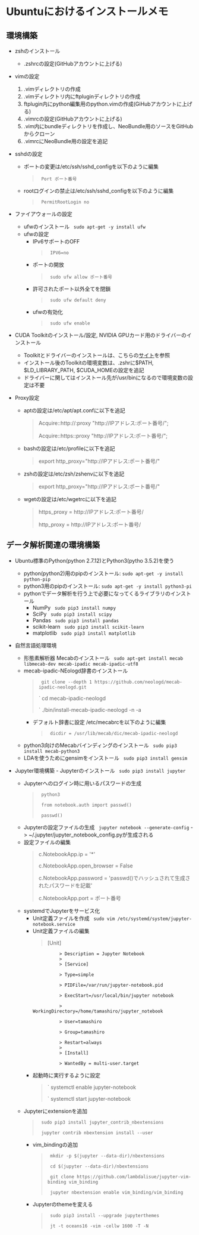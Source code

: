 Ubuntuにおけるインストールメモ
==============================

## 環境構築

- zshのインストール
	- .zshrcの設定(GitHubアカウントに上げる)

- vimの設定
	1. .vimディレクトリの作成
	2. .vimディレクトリ内にftpluginディレクトリの作成
	3. ftplugin内にpython編集用のpython.vimの作成(GiHubアカウントに上げる)
	4. .vimrcの設定(GitHubアカウントに上げる)
	5. .vim内にbundleディレクトリを作成し、NeoBundle用のソースをGitHubからクローン
	6. .vimrcにNeoBundle用の設定を追記

- sshdの設定
	- ポートの変更は/etc/ssh/sshd_configを以下のように編集
		> ` Port ポート番号`
	- rootログインの禁止は/etc/ssh/sshd_configを以下のように編集
		> ` PermitRootLogin no`

- ファイアウォールの設定
	- ufwのインストール ` sudo apt-get -y install ufw`
	- ufwの設定
		- IPv6サポートのOFF
			> ` IPV6=no`
		- ポートの開放
			> ` sudo ufw allow ポート番号`
			>
		- 許可されたポート以外全てを閉鎖
			> ` sudo ufw default deny`
		- ufwの有効化
			> ` sudo ufw enable`

- CUDA Toolkitのインストール/設定, NVIDIA GPUカード用のドライバーのインストール
	- Toolkitとドライバーのインストールは、こちらの[サイト](https://help.sakura.ad.jp/hc/ja/articles/115000122721-CUDA-Toolkit-GPU%E3%82%AB%E3%83%BC%E3%83%89%E3%83%89%E3%83%A9%E3%82%A4%E3%83%90%E3%83%BC%E5%B0%8E%E5%85%A5%E6%89%8B%E9%A0%86)を参照
	- インストール後のToolkitの環境変数は、.zshrに$PATH, $LD_LIBRARY_PATH, $CUDA_HOMEの設定を追記
	- ドライバーに関してはインストール先が/usr/binになるので環境変数の設定は不要

- Proxy設定
	- aptの設定は/etc/apt/apt.confに以下を追記
		> Acquire::http://:proxy "http://IPアドレス:ポート番号/";
		> 
		> Acquire::https::proxy "http://IPアドレス:ポート番号/";
	- bashの設定は/etc/profileに以下を追記
		> export http_proxy="http://IPアドレス:ポート番号/"
	- zshの設定は/etc/zsh/zshenvに以下を追記
		> export http_proxy="http://IPアドレス:ポート番号/"
	- wgetの設定は/etc/wgetrcに以下を追記
		> https_proxy = http://IPアドレス:ポート番号/
		>
		> http_proxy = http://IPアドレス:ポート番号/

## データ解析関連の環境構築

- Ubuntu標準のPython(python 2.7.12)とPython3(pytho 3.5.2)を使う
	- python(python2)用のpipのインストール: `sudo apt-get -y install python-pip`
	- python3用のpipのインストール: `sudo apt-get -y install python3-pi`
	- pythonでデータ解析を行う上で必要になってくるライブラリのインストール
		- NumPy ` sudo pip3 install numpy`
		- SciPy ` sudo pip3 install scipy`
		- Pandas ` sudo pip3 install pandas`
		- scikit-learn ` sudo pip3 install scikit-learn`
		- matplotlib ` sudo pip3 install matplotlib`

- 自然言語処理環境
	- 形態素解析器 Mecabのインストール ` sudo apt-get install mecab libmecab-dev mecab-ipadic mecab-ipadic-utf8`
	- mecab-ipadic-NEologd辞書のインストール
		> ` git clone --depth 1 https://github.com/neologd/mecab-ipadic-neologd.git`
		>
		> ` cd mecab-ipadic-neologd
		>
		> ` ./bin/install-mecab-ipadic-neologd -n -a
		- デフォルト辞書に設定 /etc/mecabrcを以下のように編集
			> ` dicdir = /usr/lib/mecab/dic/mecab-ipadic-neologd`
	- python3向けのMecabバインディングのインストール ` sudo pip3 install mecab-python3`
	- LDAを使うためにgensimをインストール ` sudo pip3 install gensim`

- Jupyter環境構築
    	- Jupyterのインストール ` sudo pip3 install jupyter`
	- Jupyterへのログイン時に用いるパスワードの生成
		> ` python3`
		>
		> ` from notebook.auth import passwd()`
		>
		> ` passwd()`
	- Jupyterの設定ファイルの生成 ` jupyter notebook --generate-config` -> ~/.jupyter/jupyter_notebook_config.pyが生成される
	- 設定ファイルの編集
		> c.NotebookApp.ip = '*'
		>
		> c.NotebookApp.open_browser = False
		>
		> c.NotebookApp.password = 'passwd()でハッシュされて生成されたパスワードを記載'
		>
		> c.NotebookApp.port = ポート番号
	- systemdでJupyterをサービス化
		- Unit定義ファイルを作成 ` sudo vim /etc/systemd/system/jupyter-notebook.service`
		- Unit定義ファイルの編集
			> [Unit]
			>
                        > Description = Jupyter Notebook
                        > 
                        > [Service]
			>
                        > Type=simple
			>
                        > PIDFile=/var/run/jupyter-notebook.pid
			>
                        > ExecStart=/usr/local/bin/jupyter notebook
			>
                        > WorkingDirectory=/home/tamashiro/jupyter_notebook
			>
                        > User=tamashiro
			>
                        > Group=tamashiro
			>
                        > Restart=always
                        > 
                        > [Install]
			>
                        > WantedBy = multi-user.target
		- 起動時に実行するように設定
			> ` systemctl enable jupyter-notebook
			>
			> ` systemctl start jupyter-notebook
	- Jupyterにextensionを追加 
		> ` sudo pip3 install jupyter_contrib_nbextensions`
		>
		> ` jupyter contrib nbextension install --user`
		- vim_bindingの追加
			> ` mkdir -p $(jupyter --data-dir)/nbextensions`
			>
			> ` cd $(jupyter --data-dir)/nbextensions`
			>
			> ` git clone https://github.com/lambdalisue/jupyter-vim-binding vim_binding`
			>
			> ` jupyter nbextension enable vim_binding/vim_binding`
		- Jupyterのthemeを変える
			> ` sudo pip3 install --upgrade jupyterthemes`
			>
			> ` jt -t oceans16 -vim -cellw 1600 -T -N`
